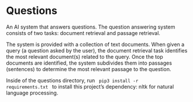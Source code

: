 # Questions

An AI system that answers questions. The question answering system consists of two tasks: document retrieval and passage retrieval.

The system is provided with a collection of text documents. When given a query (a question asked by the user), the document retrieval task identifies the most relevant document(s) related to the query. Once the top documents are identified, the system subdivides them into passages (sentences) to determine the most relevant passage to the question.

Inside of the questions directory, run <code> pip3 install -r requirements.txt </code>  to install this project’s dependency: nltk for natural language processing.
